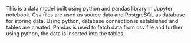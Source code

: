 This is a data model built using python and pandas library in Jupyter notebook. Csv files are used as source data and PostgreSQL as database for storing data.
Using python, database connection is established and tables are created. Pandas is used to fetch data from csv file and further using python, the data is inserted into the tables.
